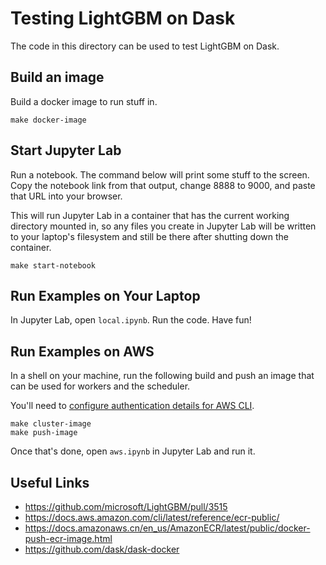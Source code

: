 # Testing LightGBM on Dask

The code in this directory can be used to test LightGBM on Dask.

## Build an image

Build a docker image to run stuff in.

```shell
make docker-image
```

## Start Jupyter Lab

Run a notebook. The command below will print some stuff to the screen. Copy the notebook link from that output, change 8888 to 9000, and paste that URL into your browser.

This will run Jupyter Lab in a container that has the current working directory mounted in, so any files you create in Jupyter Lab will be written to your laptop's filesystem and still be there after shutting down the container.

```shell
make start-notebook
```

## Run Examples on Your Laptop

In Jupyter Lab, open `local.ipynb`. Run the code. Have fun!

## Run Examples on AWS

In a shell on your machine, run the following build and push an image that can be used for workers and the scheduler.

You'll need to [configure authentication details for AWS CLI](https://docs.aws.amazon.com/cli/latest/userguide/cli-configure-envvars.html).

```shell
make cluster-image
make push-image
```

Once that's done, open `aws.ipynb` in Jupyter Lab and run it.

## Useful Links

* https://github.com/microsoft/LightGBM/pull/3515
* https://docs.aws.amazon.com/cli/latest/reference/ecr-public/
* https://docs.amazonaws.cn/en_us/AmazonECR/latest/public/docker-push-ecr-image.html
* https://github.com/dask/dask-docker
